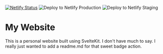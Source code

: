 [![Netlify Status](https://api.netlify.com/api/v1/badges/e88706b8-ab8d-4782-b567-29cced22289b/deploy-status)](https://app.netlify.com/sites/holdengreene/deploys)
![Deploy to Netlify Production](https://github.com/holdengreene/personal-website/actions/workflows/production-deploy.yml/badge.svg)
![Deploy to Netlify Staging](https://github.com/holdengreene/personal-website/actions/workflows/staging-deploy.yml/badge.svg)

# My Website

This is a personal website built using SvelteKit. I don't have much to say. I really just wanted to add a readme.md for that sweet badge action.
